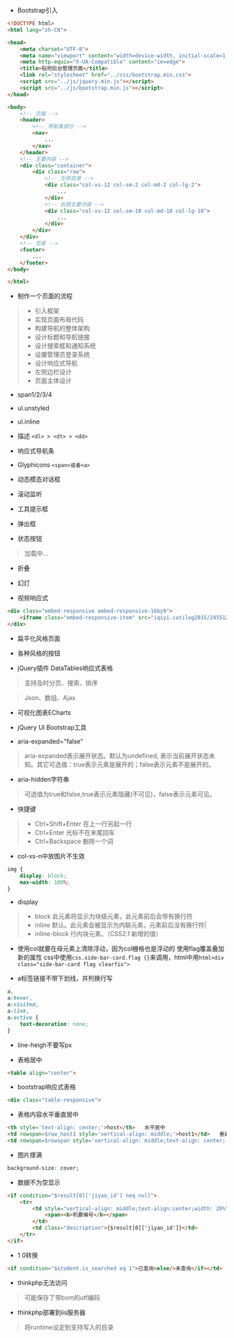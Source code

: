 - Bootstrap引入
```html
<!DOCTYPE html>
<html lang="zh-CN">

<head>
    <meta charset="UTF-8">
    <meta name="viewport" content="width=device-width, initial-scale=1.0">
    <meta http-equiv="X-UA-Compatible" content="ie=edge">
    <title>贴吧后台管理页面</title>
    <link rel="stylesheet" href="../css/bootstrap.min.css">
    <script src="../js/jquery.min.js"></script>
    <script src="../js/bootstrap.min.js"></script>
</head>

<body>
    <!-- 页眉 -->
    <header>
        <!-- 导航条部分 -->
        <nav>
            ...
        </nav>
    </header>
    <!-- 主要内容 -->
    <div class="container">
        <div class="row">
            <!-- 左侧目录 -->
            <div class="col-xs-12 col-sm-2 col-md-2 col-lg-2">
                ...
            </div>
            <!-- 右侧主要内容 -->
            <div class="col-xs-12 col-sm-10 col-md-10 col-lg-10">
                ...
            </div>
        </div>
    </div>
    <!-- 页尾 -->
    <footer>
        ...
    </footer>
</body>

</html>
```
- 制作一个页面的流程
> - 引入框架
> - 实现页面布局代码
> - 构建导航的整体架构
> - 设计标题和导航链接
> - 设计搜索框和通知系统
> - 设置管理员登录系统
> - 设计响应式导航
> - 左侧边栏设计
> - 页面主体设计

- span1/2/3/4

- ul.unstyled

- ul.inline

- 描述 `<dl> > <dt> > <dd>`

- 响应式导航条

- Glyphicons `<span>或者<a>`

- 动态模态对话框

- 滚动监听

- 工具提示框

- 弹出框

- 状态按钮
> 加载中...

- 折叠

- 幻灯

- 视频响应式
```html
<div class="embed-responsive embed-responsive-16by9">
    <iframe class="embed-responsive-item" src="iqiyi.catilog2015/24551221.swf"></iframe>
</div>
```

- 扁平化风格页面

- 各种风格的按钮

- jQuery插件 DataTables响应式表格
> 支持及时分页、搜索、排序

> Json、数组、Ajax

- 可视化图表ECharts

- jQuery UI Bootstrap工具

- aria-expanded="false"
> aria-expanded表示展开状态。默认为undefined, 表示当前展开状态未知。其它可选值：true表示元素是展开的；false表示元素不是展开的。

- aria-hidden字符串
> 可选值为true和false,true表示元素隐藏(不可见)，false表示元素可见。

- 快捷键
> - Ctrl+Shift+Enter 在上一行另起一行
> - Ctrl+Enter 光标不在末尾回车
> - Ctrl+Backspace 删除一个词

-  col-xs-n中放图片不生效
```css
img {
	display: block;
	max-width: 100%;
}
```
- display
> - block   此元素将显示为块级元素，此元素前后会带有换行符
> - inline  默认。此元素会被显示为内联元素，元素前后没有换行符|
> - inline-block    行内块元素。（CSS2.1 新增的值）

- 使用col就要在母元素上清除浮动，因为col栅格也是浮动的
使用flag覆盖叠加新的属性 css中使用```css.side-bar-card.flag {}```来调用，html中用```html<div class="side-bar-card flag clearfix">```

- a标签链接不带下划线，并列换行写
```css
a,
a:hover,
a:visited,
a:link,
a:active {
    text-decoration: none;
}
```

- line-heigh不要写px

- 表格居中
```html
<table align="center">
```

- bootstrap响应式表格
```html
<div class="table-responsive">
```
- 表格内容水平垂直居中
```html
<th style='text-align: center;'>host</th>   水平居中
<td rowspan=$row_host1 style='vertical-align: middle;'>host1</td>   垂直居中
<td rowspan=$rowspan style='vertical-align: middle;text-align: center;'>hello</td>  既水平又垂直居中
```

- 图片撑满
```css
background-size: cover;
```
- 数据不为空显示
```html
<if condition="$result[0]['jiyao_id'] neq null">
	<tr>
        <td style="vertical-align: middle;text-align:center;width: 20%">
            <span><b>机要编号</b></span>
        </td>
        <td class="description">{$result[0]['jiyao_id']}</td>
    </tr>
</if>
```

- 1 0转换
```html
<if condition="$student.is_searched eq 1">已查询<else/>未查询</if></td>
```

- thinkphp无法访问
> 可能保存了带bom的utf编码

- thinkphp部署到iis服务器
> 将runtime设定到支持写入的目录